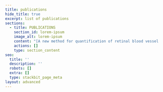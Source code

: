 ```yaml
---
title: publications
hide_title: true
excerpt: list of publications
sections:
  - title: PUBLICATIONS
    section_id: lorem-ipsum
    image_alt: lorem-ipsum
    content: "[A new method for quantification of retinal blood vessel characteristics](javascript:void\\(0\\))\n\n# A Chavan, G Mago, V Lakshminarayanan\n\nOphthalmic Technologies XXXI\n\n[Is there a relationship between retinal blood vessel characteristics and ametropia?](javascript:void\\(0\\))A Chavan, G Mago, V LakshminarayananOphthalmic Technologies XXXI 11623, 116231Z2021[Deep learning for detection and segmentation of artefact and disease instances in gastrointestinal endoscopy](javascript:void\\(0\\))S Ali, M Dmitrieva, N Ghatwary, S Bano, G Polat, A Temizel, A Krenzer, ...Medical image analysis, 102002[5](https://scholar.google.com/scholar?oi=bibs\\&hl=en\\&cites=1459319740983473460,14108377817435158332)[\\*](javascript:void\\(0\\))2021[ChipNet: Budget-Aware Pruning with Heaviside Continuous Approximations](javascript:void\\(0\\))R Tiwari, U Bamba, A Chavan, DK GuptaarXiv preprint arXiv:2102.071562021[Rescaling CNN through Learnable Repetition of Network Parameters](javascript:void\\(0\\))A Chavan, U Bamba, R Tiwari, D GuptaarXiv preprint arXiv:2101.056502021[Multi-Plateau Ensemble for Endoscopic Artefact Segmentation and Detection](javascript:void\\(0\\))S Jadhav, U Bamba, A Chavan, R Tiwari, A RajProceedings of the 2nd International Workshop and Challenge on Computer\_…[2](https://scholar.google.com/scholar?oi=bibs\\&hl=en\\&cites=14146092910351511763)2020\n"
    actions: []
    type: section_content
seo:
  title: ''
  description: ''
  robots: []
  extra: []
  type: stackbit_page_meta
layout: advanced
---
```

